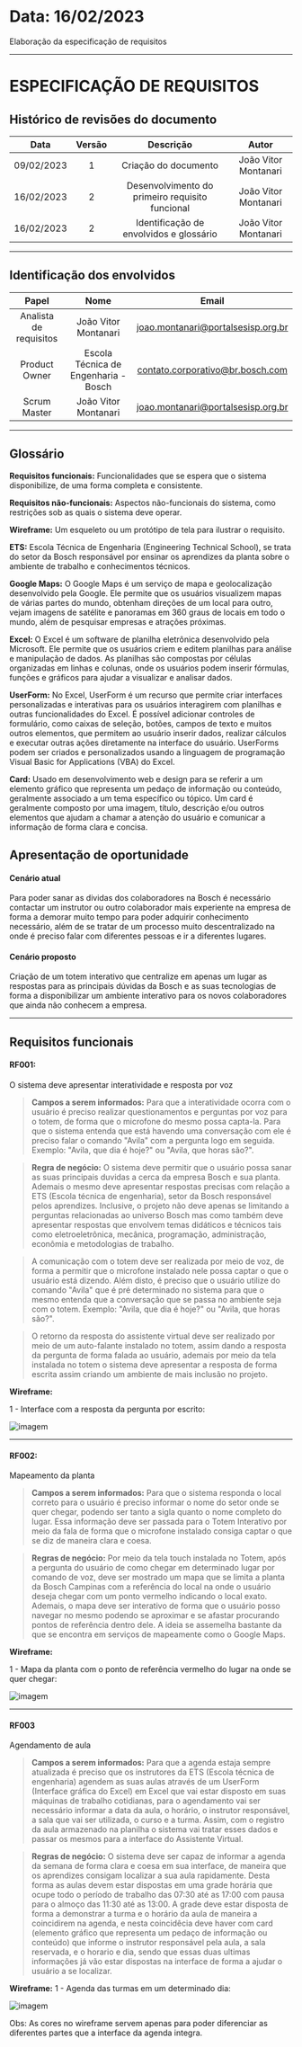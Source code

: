 # Data: 16/02/2023

Elaboração da especificação de requisitos

***

# ESPECIFICAÇÃO DE REQUISITOS

## Histórico de revisões do documento
| Data | Versão | Descrição | Autor |
| :-----: | :-----: | :-----: | :-----: |
| 09/02/2023 | 1 | Criação do documento | João Vitor Montanari |
| 16/02/2023 | 2 | Desenvolvimento do primeiro requisito funcional | João Vitor Montanari |
| 16/02/2023 | 2 | Identificação de envolvidos e glossário | João Vitor Montanari |

****

## Identificação dos envolvidos
| Papel | Nome | Email |
| :-----: | :-----: | :-----: |
| Analista de requisitos | João Vitor Montanari | joao.montanari@portalsesisp.org.br |
| Product Owner | Escola Técnica de Engenharia - Bosch | contato.corporativo@br.bosch.com |
| Scrum Master | João Vitor Montanari | joao.montanari@portalsesisp.org.br |

***

## Glossário
**Requisitos funcionais:** Funcionalidades que se espera que o sistema disponibilize, de uma forma completa e consistente.

**Requisitos não-funcionais:** Aspectos não-funcionais do sistema, como restrições sob as quais o sistema deve operar.

**Wireframe:** Um esqueleto ou um protótipo de tela para ilustrar o requisito.

**ETS:** Escola Técnica de Engenharia (Engineering Technical School), se trata do setor da Bosch responsável por ensinar os aprendizes da planta sobre o ambiente de trabalho e conhecimentos técnicos.

**Google Maps:** O Google Maps é um serviço de mapa e geolocalização desenvolvido pela Google. Ele permite que os usuários visualizem mapas de várias partes do mundo, obtenham direções de um local para outro, vejam imagens de satélite e panoramas em 360 graus de locais em todo o mundo, além de pesquisar empresas e atrações próximas.

**Excel:** O Excel é um software de planilha eletrônica desenvolvido pela Microsoft. Ele permite que os usuários criem e editem planilhas para análise e manipulação de dados. As planilhas são compostas por células organizadas em linhas e colunas, onde os usuários podem inserir fórmulas, funções e gráficos para ajudar a visualizar e analisar dados.

**UserForm:** No Excel, UserForm é um recurso que permite criar interfaces personalizadas e interativas para os usuários interagirem com planilhas e outras funcionalidades do Excel. É possível adicionar controles de formulário, como caixas de seleção, botões, campos de texto e muitos outros elementos, que permitem ao usuário inserir dados, realizar cálculos e executar outras ações diretamente na interface do usuário. UserForms podem ser criados e personalizados usando a linguagem de programação Visual Basic for Applications (VBA) do Excel.

**Card:** Usado em desenvolvimento web e design para se referir a um elemento gráfico que representa um pedaço de informação ou conteúdo, geralmente associado a um tema específico ou tópico. Um card é geralmente composto por uma imagem, título, descrição e/ou outros elementos que ajudam a chamar a atenção do usuário e comunicar a informação de forma clara e concisa.

## Apresentação de oportunidade

#### Cenário atual
Para poder sanar as dividas dos colaboradores na Bosch é necessário contactar um instrutor ou outro colaborador mais experiente na empresa de forma a demorar muito tempo para poder adquirir conhecimento necessário, além de se tratar de um processo muito descentralizado na onde é preciso falar com diferentes pessoas e ir a diferentes lugares.

#### Cenário proposto
Criação de um totem interativo que centralize em apenas um lugar as respostas para as principais dúvidas da Bosch e as suas tecnologias de forma a disponibilizar um ambiente interativo para os novos colaboradores que ainda não conhecem a empresa.

***

## Requisitos funcionais

#### RF001:
O sistema deve apresentar interatividade e resposta por voz
> **Campos a serem informados:** Para que a interatividade ocorra com o usuário é preciso realizar questionamentos e perguntas por voz para o totem, de forma que o microfone do mesmo possa capta-la. Para que o sistema entenda que está havendo uma conversação com ele é preciso falar o comando "Avila" com a pergunta logo em seguida. Exemplo: "Avila, que dia é hoje?" ou "Avila, que horas são?".

> **Regra de negócio:** O sistema deve permitir que o usuário possa sanar as suas principais duvidas a cerca da empresa Bosch e sua planta. Ademais o mesmo deve apresentar respostas precisas com relação a ETS (Escola técnica de engenharia), setor da Bosch responsável pelos aprendizes. Inclusive, o projeto não deve apenas se limitando a perguntas relacionadas ao universo Bosch mas como também deve apresentar respostas que envolvem temas didáticos e técnicos tais como eletroeletrônica, mecânica, programação, administração, econômia e metodologias de trabalho.

> A comunicação com o totem deve ser realizada por meio de voz, de forma a permitir que o microfone instalado nele possa captar o que o usuário está dizendo. Além disto, é preciso que o usuário utilize do comando "Avila" que é pré determinado no sistema para que o mesmo entenda que a conversação que se passa no ambiente seja com o totem. Exemplo: "Avila, que dia é hoje?" ou "Avila, que horas são?".

> O retorno da resposta do assistente virtual deve ser realizado por meio de um auto-falante instalado no totem, assim dando a resposta da pergunta de forma falada ao usuário, ademais por meio da tela instalada no totem o sistema deve apresentar a resposta de forma escrita assim criando um ambiente de mais inclusão no projeto.

**Wireframe:**

1 - Interface com a resposta da pergunta por escrito:

![imagem](https://raw.githubusercontent.com/tcc-virtual-assistant/docs/main/Imagens/16-02-23/wireframe_rf001.png)

***

#### RF002:
Mapeamento da planta

> **Campos a serem informados:** Para que o sistema responda o local correto para o usuário é preciso informar o nome do setor onde se quer chegar, podendo ser tanto a sigla quanto o nome completo do lugar. Essa informação deve ser passada para o Totem Interativo por meio da fala de forma que o microfone instalado consiga captar o que se diz de maneira clara e coesa.

> **Regras de negócio:** Por meio da tela touch instalada no Totem, após a pergunta do usuário de como chegar em determinado lugar por comando de voz, deve ser mostrado um mapa que se limita a planta da Bosch Campinas com a referência do local na onde o usuário deseja chegar com um ponto vermelho indicando o local exato. Ademais, o mapa deve ser interativo de forma que o usuário posso navegar no mesmo podendo se aproximar e se afastar procurando pontos de referência dentro dele. A ideia se assemelha bastante da que se encontra em serviços de mapeamente como o Google Maps.

**Wireframe:**

1 - Mapa da planta com o ponto de referência vermelho do lugar na onde se quer chegar:

![imagem](https://raw.githubusercontent.com/tcc-virtual-assistant/docs/main/Imagens/16-02-23/wireframe_rf002.png)

***

#### RF003
Agendamento de aula

> **Campos a serem informados:** Para que a agenda estaja sempre atualizada é preciso que os instrutores da ETS (Escola técnica de engenharia) agendem as suas aulas através de um UserForm (Interface gráfica do Excel) em Excel que vai estar disposto em suas máquinas de trabalho cotidianas, para o agendamento vai ser necessário informar a data da aula, o horário, o instrutor responsável, a sala que vai ser utilizada, o curso e a turma. Assim, com o registro da aula armazenado na planilha o sistema vai tratar esses dados e passar os mesmos para a interface do Assistente Virtual.

> **Regras de negócio:** O sistema deve ser capaz de informar a agenda da semana de forma clara e coesa em sua interface, de maneira que os aprendizes consigam localizar a sua aula rapidamente. Desta forma as aulas devem estar dispostas em uma grade horária que ocupe todo o período de trabalho das 07:30 até as 17:00 com pausa para o almoço das 11:30 até as 13:00. A grade deve estar disposta de forma a demonstrar a turma e o horário da aula de maneira a coincidirem na agenda, e nesta coincidêcia deve haver com card (elemento gráfico que representa um pedaço de informação ou conteúdo) que informe o instrutor responsável pela aula, a sala reservada, e o horario e dia, sendo que essas duas ultimas informações já vão estar dispostas na interface de forma a ajudar o usuário a se localizar.

**Wireframe:**
1 - Agenda das turmas em um determinado dia:

![imagem](https://raw.githubusercontent.com/tcc-virtual-assistant/docs/main/Imagens/16-02-23/wireframe_rf003.png)

Obs: As cores no wireframe servem apenas para poder diferenciar as diferentes partes que a interface da agenda integra.